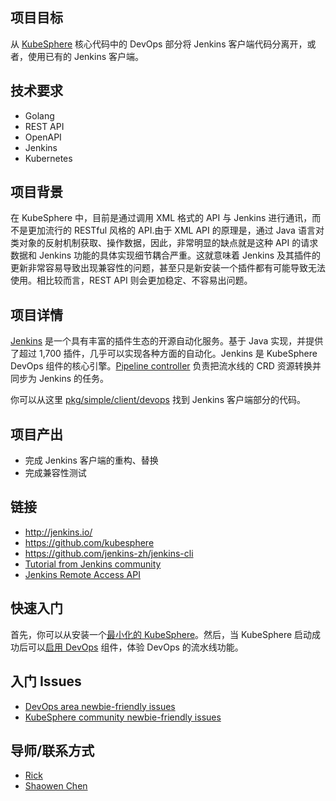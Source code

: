 ## 项目目标

从 [KubeSphere](https://github.com/kubesphere/kubesphere/) 核心代码中的 DevOps 部分将 Jenkins 客户端代码分离开，或者，使用已有的 Jenkins 客户端。

## 技术要求

* Golang
* REST API
* OpenAPI
* Jenkins
* Kubernetes

## 项目背景

在 KubeSphere 中，目前是通过调用 XML 格式的 API 与 Jenkins 进行通讯，而不是更加流行的 RESTful 风格的 API.由于 XML API 的原理是，通过 Java 语言对类对象的反射机制获取、操作数据，因此，非常明显的缺点就是这种 API 的请求数据和 Jenkins 功能的具体实现细节耦合严重。这就意味着 Jenkins 及其插件的更新非常容易导致出现兼容性的问题，甚至只是新安装一个插件都有可能导致无法使用。相比较而言，REST API 则会更加稳定、不容易出问题。

## 项目详情

[Jenkins](https://github.com/jenkinsci/jenkins) 是一个具有丰富的插件生态的开源自动化服务。基于 Java 实现，并提供了超过 1,700 插件，几乎可以实现各种方面的自动化。Jenkins 是 KubeSphere DevOps 组件的核心引擎。[Pipeline controller](https://github.com/kubesphere/kubesphere/blob/master/pkg/controller/pipeline/pipeline_controller.go) 负责把流水线的 CRD 资源转换并同步为 Jenkins 的任务。

你可以从这里 [pkg/simple/client/devops](https://github.com/kubesphere/kubesphere/tree/master/pkg/simple/client/devops) 找到 Jenkins 客户端部分的代码。

## 项目产出

* 完成 Jenkins 客户端的重构、替换
* 完成兼容性测试

## 链接

* http://jenkins.io/
* https://github.com/kubesphere
* https://github.com/jenkins-zh/jenkins-cli
* [Tutorial from Jenkins community](https://www.jenkins.io/doc/tutorials/)
* [Jenkins Remote Access API](https://www.jenkins.io/doc/book/using/remote-access-api/)

## 快速入门

首先，你可以从安装一个[最小化的 KubeSphere](https://kubesphere.io/docs/quick-start/minimal-kubesphere-on-k8s/)。然后，当 KubeSphere 启动成功后可以[启用 DevOps](https://kubesphere.io/docs/pluggable-components/devops/) 组件，体验 DevOps 的流水线功能。

## 入门 Issues

* [DevOps area newbie-friendly issues](https://github.com/search?q=user%3Akubesphere+label%3A%22good+first+issue%22+label%3A%22area%2Fdevops%22+state%3Aopen&type=Issues&ref=advsearch&l=&l=)
* [KubeSphere community newbie-friendly issues](https://github.com/search?q=user%3Akubesphere+label%3A%22good+first+issue%22+state%3Aopen&type=Issues&ref=advsearch&l=&l=)

## 导师/联系方式

* [Rick](https://github.com/LinuxSuRen/)
* [Shaowen Chen](https://github.com/shaowenchen/)

